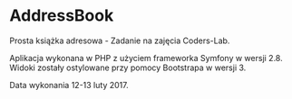 AddressBook
===========

Prosta książka adresowa - Zadanie na zajęcia Coders-Lab.

Aplikacja wykonana w PHP z użyciem frameworka Symfony w wersji 2.8.
Widoki zostały ostylowane przy pomocy Bootstrapa w wersji 3.

Data wykonania 12-13 luty 2017.
